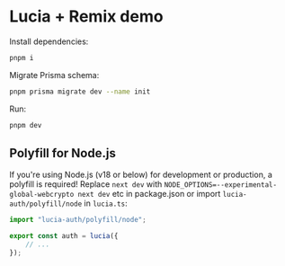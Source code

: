 # Lucia + Remix demo

Install dependencies:

```bash
pnpm i
```

Migrate Prisma schema:

```bash
pnpm prisma migrate dev --name init
```

Run:

```bash
pnpm dev
```

## Polyfill for Node.js

If you're using Node.js (v18 or below) for development or production, a polyfill is required! Replace `next dev` with `NODE_OPTIONS=--experimental-global-webcrypto next dev` etc in package.json or import `lucia-auth/polyfill/node` in `lucia.ts`:

```ts
import "lucia-auth/polyfill/node";

export const auth = lucia({
	// ...
});
```
